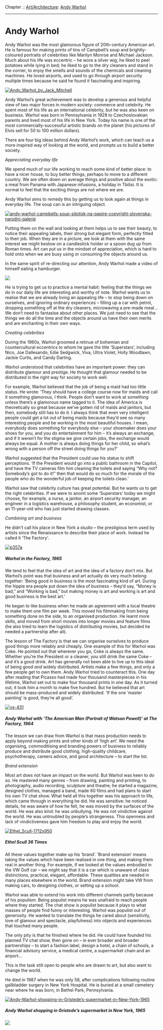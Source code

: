 Chapter .: [Art/Architecture](https://www.theschooloflife.com/thebookoflife/category/leisure/artarchitecture/): [Andy Warhol](https://www.theschooloflife.com/thebookoflife/andy-warhol/)

* * *

# Andy Warhol

Andy Warhol was the most glamorous figure of 20th-century American art. He is famous for making prints of tins of Campbell’s soup and brightly-coloured portraits of celebrities like Marilyn Monroe and Michael Jackson. Much about his life was eccentric – he wore a silver wig; he liked to peel potatoes while lying in bed; he liked to go to the dry cleaners and stand in the corner, to enjoy&nbsp;the smells and sounds of the chemicals and cleaning machines. He loved airports, and used to go through airport security multiple times because he said he found it fascinating and inspiring.

[![Andy_Warhol_by_Jack_Mitchell](https://www.theschooloflife.com/thebookoflife/wp-content/uploads/2015/06/Andy_Warhol_by_Jack_Mitchell.jpg)](http://www.thebookoflife.org/wp-content/uploads/2015/06/Andy_Warhol_by_Jack_Mitchell.jpg)

Andy Warhol’s great achievement was to develop a generous and helpful view of two major forces in modern society: commerce and celebrity. He spent most of his life as an international celebrity, but he was also keen on business. Warhol was born in Pennsylvania in 1928 to Czechoslovakian parents and lived most of his life in New York. Today his name is one of the most commercially-successful artistic brands on the planet (his pictures of Elvis sell for 50 to 100 million dollars).

There are four big ideas behind Andy Warhol’s work, which can teach us a more inspired way of looking at the world, and prompts us to build a better society.

_Appreciating everyday life_

We spend much of our life working to reach some kind of better place: to have a nicer house, to buy better things, perhaps to move to a different country. We are often down on average things and positive about the exotic: a meal from Panama with Japanese infusions, a holiday in Tbilisi. It is normal to feel that the exciting things are not where we are.

Andy Warhol aims to remedy this by getting us to look again at things in everyday life. The soup can is an intriguing object.

[![andy-warhol-campbells-soup-sitotisk-na-papire-copyright-slovenska-narodni-galerie](https://www.theschooloflife.com/thebookoflife/wp-content/uploads/2015/06/andy-warhol-campbells-soup-sitotisk-na-papire-copyright-slovenska-narodni-galerie.jpg)](http://www.thebookoflife.org/wp-content/uploads/2015/06/andy-warhol-campbells-soup-sitotisk-na-papire-copyright-slovenska-narodni-galerie.jpg)

Putting them on the wall and looking at them helps us to see their beauty, to notice their appealing labels, their strong but elegant form, perfectly fitted to their job. When they are in a picture, we look at them with the same interest we might bestow on a candlestick holder or a spoon dug up from Roman times. Art can put us in the mindset of appreciation, which is hard to hold onto when we are busy using or consuming the objects around us.

In the same spirit of re-directing our attention, Andy Warhol made a video of himself eating a hamburger.

[![](https://img.youtube.com/vi/Ejr9KBQzQPM/0.jpg)](https://www.youtube.com/embed/Ejr9KBQzQPM '')

He is trying to get us to practice a mental habit: feeling that the things we do in our daily life are interesting and worthy of note. Warhol wants us to realise that we are already living an appealing life – to stop being down on ourselves, and ignoring ordinary experiences – filling up a car with petrol, dropping something off at the dry cleaners, microwaving a pre-made meal… We don’t need to fantasise about other places. We just need to see that the things we do all the time and the objects around us have their own merits and are enchanting in their own ways.

_Creating celebrities_

During the 1960s, Warhol groomed a retinue of bohemian and countercultural eccentrics to whom he gave the title ‘Superstars’, including Nico, Joe Dallesando, Edie Sedgwick, Viva, Ultra Violet, Holly Woodlawn, Jackie Curtis, and Candy Darling.

Warhol understood that celebrities have an important power: they can distribute glamour and prestige. He thought that glamour needed to be distributed in the right way for society to work well.

For example, Warhol believed that the job of being a maid had too little status. He wrote: ‘They should have a college course now for maids and call it something glamorous, I think. People don’t want to work at something unless there’s a glamorous name tagged to it. The idea of America is theoretically so great because we’ve gotten rid of maids and janitors, but then, somebody still has to do it. I always think that even very intelligent people could get a lot out of being maids because they’d see so many interesting people and be working in the most beautiful houses. I mean, everybody does something for everybody else – your shoemaker does your shoes for you, and you do entertainment for him – it’s always an exchange, and if it weren’t for the stigma we give certain jobs, the exchange would always be equal. A mother is always doing things for her child, so what’s wrong with a person off the street doing things for you?’

Warhol suggested that the President could use his status to shift perceptions. ‘If the President would go into a public bathroom in the Capitol, and have the TV cameras film him cleaning the toilets and saying “Why not? Somebody’s got to do it!” then that would do so much for the morale of the people who do the wonderful job of keeping the toilets clean.’

Warhol saw that celebrity culture has great potential. But he wants us to get the right celebrities. If we were to anoint some ‘Superstars’ today we might choose, for example, a nurse, a janitor, an airport security manager, an engineer in a logistics warehouse, a philosophy student, an economist, or an 11-year-old who has just started drawing classes.

_Combining art and business_

He didn’t call his place in New York a _studio –_ the prestigious term used by artists since the Renaissance to describe their place of work. Instead he called it ‘The Factory’.

[![p357a](https://www.theschooloflife.com/thebookoflife/wp-content/uploads/2015/06/p357a.jpg)](http://www.thebookoflife.org/wp-content/uploads/2015/06/p357a.jpg)

##### Warhol in the Factory, 1965

We tend to feel that the idea of art and the idea of a factory don’t mix. But Warhol’s point was that business and art actually do very much belong together: ‘Being good in business is the most fascinating kind of art. During the hippie era people put down the idea of business – they’d say, “Money is bad,” and “Working is bad,” but making money is art and working is art and good business is the best art.’

He began to like business when he made an agreement with a local theatre to make them one film per week. This moved his filmmaking from being something done on the side, to an organised production. He learnt more skills, and moved from short movies into longer movies and feature films (he also tried to learn the logistics of distributing movies, but decided he needed a partnership after all).

The lesson of The Factory is that we can organise ourselves to produce good things more reliably and cheaply. One example of this for Warhol was Coke. He pointed out that wherever you go, Coke is always the same. Whether you’re the President or a cleaner, you still drink the same Coke – and it’s a good drink. Art has generally not been able to live up to this ideal of being good _and_ widely distributed. Artists make a few things, and only a few people get to own them. Andy Warhol tried to counteract this. One day after reading that Picasso had made four thousand masterpieces in his lifetime, Warhol set out to make four thousand prints in one day. As it turned out, it took him a month to make five hundred. But he believed that art should be mass-produced and widely distributed. ‘If the one ‘master painting’ is good, they’re all good’.

[![vs-431](https://www.theschooloflife.com/thebookoflife/wp-content/uploads/2015/06/vs-431.jpg)](http://www.thebookoflife.org/wp-content/uploads/2015/06/vs-431.jpg)

##### Andy Warhol with ‘The American Man (Portrait of Watson Powell)’ at The Factory, 1964

The lesson we can draw from Warhol is that mass production needs to apply beyond making prints and other kinds of ‘high art’. We need the organising, commoditising and branding powers of business to reliably produce and distribute good clothing, high-quality childcare, psychotherapy, careers advice, and good architecture – to start the list.

_Brand extension_

Most art does not have an impact on the world. But Warhol was keen to do so. He mastered many genres – from drawing, painting and printing, to photography, audio recording, sculpture and theatre; he started a magazine, designed clothes, managed a band, made 60 films and had plans to start his own TV chat show. What held all this together was his approach to life, which came through in everything he did. He was sensitive: he noticed details, he was aware of how he felt, he was moved by the surfaces of the world. He was also kind: he was unbullying. He was not vindictive against the world. He was untroubled by people’s strangeness. This openness and lack of vindictiveness gave him freedom to play and enjoy the world.

[![Ethel_Scull-1712x950](https://www.theschooloflife.com/thebookoflife/wp-content/uploads/2015/06/Ethel_Scull-1712x950.jpg)](http://www.thebookoflife.org/wp-content/uploads/2015/06/Ethel_Scull-1712x950.jpg)

##### Ethel Scull 36 Times

All these values together make up his ‘brand’. ‘Brand extension’ means taking the values which have been realised in one thing, and making them real in another thing. For example, if we looked at the values embodied in the VW Golf car – we might say that it is a car which is unaware of class distinctions, practical, elegant, affordable. These qualities are needed in many places elsewhere in the world. Brand extension might take VW from making cars, to designing clothes, or setting up a school.

Warhol was able to extend his work into different channels partly because of his populism. Being populist means he was unafraid to reach people where they started. The chat show is populist because it plays to what masses of people find funny or interesting. Warhol was populist out of generosity. He wanted to translate the things he cared about (sensitivity, love of glamour and spectacle, playfulness) into objects and experiences that touched many people.

The only pity is that he finished where he did. He could have founded his planned TV chat show, then gone on – in ever broader and broader partnerships – to start a fashion label, design a hotel, a chain of schools, a financial advisory service, a medical centre, a supermarket chain and an airport…

This is the task still open to people who are drawn to art, but also want to change the world.

He died in 1987 when he was only 58, after complications following routine gallbladder surgery in New York Hospital. He is buried at a small cemetery near where he was born, in Bethel Park, Pennsylvania.

[![Andy-Warhol-shopping-in-Gristede’s-supermarket-in-New-York-1965](https://www.theschooloflife.com/thebookoflife/wp-content/uploads/2015/06/Andy-Warhol-shopping-in-Gristede%E2%80%99s-supermarket-in-New-York-1965.jpg)](http://www.thebookoflife.org/wp-content/uploads/2015/06/Andy-Warhol-shopping-in-Gristede%E2%80%99s-supermarket-in-New-York-1965.jpg)

##### Andy Warhol shopping in Gristede’s supermarket in New York, 1965

[![](https://img.youtube.com/vi/QAJJ35DVlTs/0.jpg)](https://www.youtube.com/embed/QAJJ35DVlTs '')
